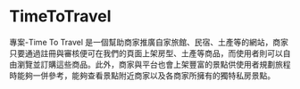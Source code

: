 # TimeToTravel
專案-Time To Travel 是一個幫助商家推廣自家旅館、民宿、土產等的網站，商家只要通過註冊與審核便可在我們的頁面上架房型、土產等商品，而使用者則可以自由瀏覽並訂購這些商品。此外，商家與平台也會上架豐富的景點供使用者規劃旅程時能夠一併參考，能夠查看景點附近商家以及各商家所擁有的獨特私房景點。
